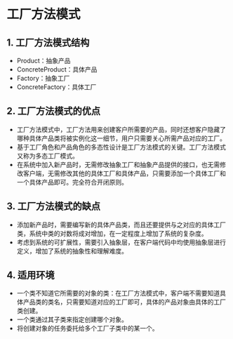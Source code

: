 # 工厂方法模式

## 1. 工厂方法模式结构

- Product：抽象产品
- ConcreteProduct：具体产品
- Factory：抽象工厂
- ConcreteFactory：具体工厂

## 2. 工厂方法模式的优点

- 工厂方法模式中，工厂方法用来创建客户所需要的产品，同时还想客户隐藏了哪种具体产品类将被实例化这一细节，用户只需要关心所需产品对应的工厂。
- 基于工厂角色和产品角色的多态性设计是工厂方法模式的关键。工厂方法模式又称为多态工厂模式。
- 在系统中加入新产品时，无需修改抽象工厂和抽象产品提供的接口，也无需修改客户端，无需修改其他的具体工厂和具体产品，只需要添加一个具体工厂和一个具体产品即可。完全符合开闭原则。
  
## 3. 工厂方法模式的缺点

- 添加新产品时，需要编写新的具体产品类，而且还要提供与之对应的具体工厂类，系统中类的对数将成对增加，在一定程度上增加了系统的复杂度。
- 考虑到系统的可扩展性，需要引入抽象层，在客户端代码中均使用抽象层进行定义，增加了系统的抽象性和理解难度。

## 4. 适用环境

- 一个类不知道它所需要的对象的类：在工厂方法模式中，客户端不需要知道具体产品类的类名，只需要知道对应的工厂即可，具体的产品对象由具体的工厂类创建。
- 一个类通过其子类来指定创建哪个对象。
- 将创建对象的任务委托给多个工厂子类中的某一个。